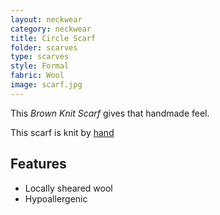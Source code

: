 ```yaml
---
layout: neckwear
category: neckwear
title: Circle Scarf
folder: scarves
type: scarves
style: Formal
fabric: Wool
image: scarf.jpg
---
```


This *Brown Knit Scarf* gives that handmade feel.

This scarf is knit by [hand](http://en.wikipedia.org/wiki/Knit)

## Features

- Locally sheared wool
- Hypoallergenic 



